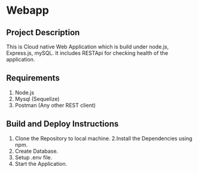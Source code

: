 # Webapp
## Project Description 

This is Cloud native Web Application which is build under node.js, Express.js, mySQL. It includes RESTApi for checking health of the application.

## Requirements 

1. Node.js 
2. Mysql (Sequelize)
3. Postman (Any other REST client)

## Build and Deploy Instructions

1. Clone the Repository to local machine.
2.Install the Dependencies using npm.
3. Create Database.
4. Setup .env file. 
5. Start the Application. 

